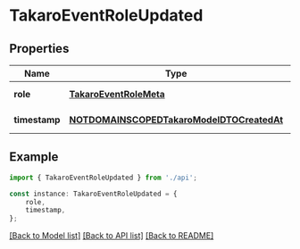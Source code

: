 # TakaroEventRoleUpdated


## Properties

Name | Type | Description | Notes
------------ | ------------- | ------------- | -------------
**role** | [**TakaroEventRoleMeta**](TakaroEventRoleMeta.md) |  | [default to undefined]
**timestamp** | [**NOTDOMAINSCOPEDTakaroModelDTOCreatedAt**](NOTDOMAINSCOPEDTakaroModelDTOCreatedAt.md) |  | [default to undefined]

## Example

```typescript
import { TakaroEventRoleUpdated } from './api';

const instance: TakaroEventRoleUpdated = {
    role,
    timestamp,
};
```

[[Back to Model list]](../README.md#documentation-for-models) [[Back to API list]](../README.md#documentation-for-api-endpoints) [[Back to README]](../README.md)
